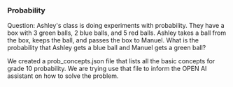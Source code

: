 ### Probability

Question: Ashley's class is doing experiments with probability. They have a box with 3 green balls, 2 blue balls, and 5 red balls. Ashley takes a ball from the box, keeps the ball, and passes the box to Manuel. What is the probability that Ashley gets a blue ball and Manuel gets a green ball?

We created a prob_concepts.json file that lists all the basic concepts for grade 10 probability. We are trying use that file to inform the OPEN AI assistant on how to solve the problem.
